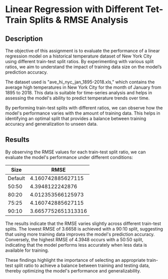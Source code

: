 # Linear Regression with Different Tet-Train Splits & RMSE Analysis
## Description

The objective of this assignment is to evaluate the performance of a linear regression model on a historical temperature dataset of New York City using different train-test split ratios. By experimenting with various split ratios, we aim to understand the impact of training data size on the model’s prediction accuracy.

The dataset used is "ave_hi_nyc_jan_1895-2018.xls," which contains the average high temperatures in New York City for the month of January from 1895 to 2018. This data is suitable for time-series analysis and helps in assessing the model's ability to predict temperature trends over time.

By performing train-test splits with different ratios, we can observe how the model's performance varies with the amount of training data. This helps in identifying an optimal split that provides a balance between training accuracy and generalization to unseen data.

## Results
By observing the RMSE values for each train-test split ratio, we can evaluate the model's performance under different conditions:

| Size    | RMSE               |
|---------|--------------------|
| Default | 4.160742885627115  |
| 50:50   | 4.3948122242876    |
| 80:20   | 4.012353566125973  |
| 75:25   | 4.160742885627115  |
| 90:10   | 3.6657752651313316 |

The results indicate that the RMSE varies slightly across different train-test splits. The lowest RMSE of 3.6658 is achieved with a 90:10 split, suggesting that using more training data improves the model's prediction accuracy. Conversely, the highest RMSE of 4.3948 occurs with a 50:50 split, indicating that the model performs less accurately when less data is available for training.

These findings highlight the importance of selecting an appropriate train-test split ratio to achieve a balance between training and testing data, thereby optimizing the model's performance and generalizability.
